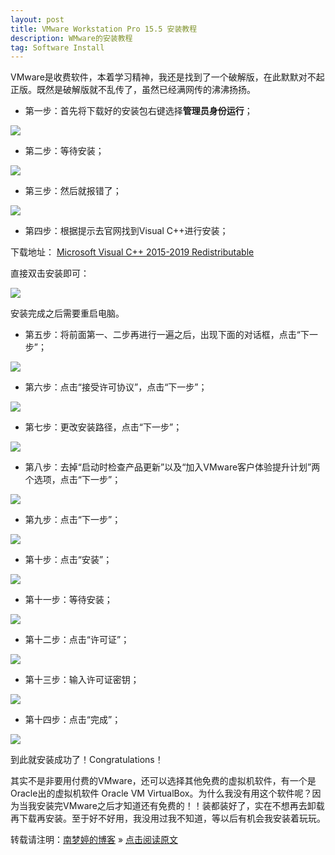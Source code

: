 ```yaml
---
layout: post
title: VMware Workstation Pro 15.5 安装教程  
description: WMware的安装教程  
tag: Software Install
---
```


VMware是收费软件，本着学习精神，我还是找到了一个破解版，在此默默对不起正版。既然是破解版就不乱传了，虽然已经满网传的沸沸扬扬。  

* 第一步：首先将下载好的安装包右键选择**管理员身份运行**；  

![][pt_01]  

* 第二步：等待安装；  

![][pt_02]  

* 第三步：然后就报错了；  

![][pt_03]

* 第四步：根据提示去官网找到Visual C++进行安装；  

下载地址： [Microsoft Visual C++ 2015-2019 Redistributable][li_01]  

直接双击安装即可：  

![][pt_04]

安装完成之后需要重启电脑。  

* 第五步：将前面第一、二步再进行一遍之后，出现下面的对话框，点击“下一步”；  

![][pt_05]  

* 第六步：点击“接受许可协议”，点击“下一步”；  

![][pt_06]  

* 第七步：更改安装路径，点击“下一步”；  

![][pt_07]  

* 第八步：去掉“启动时检查产品更新”以及“加入VMware客户体验提升计划”两个选项，点击“下一步”；  

![][pt_08]  

* 第九步：点击“下一步”；  

![][pt_09]  

* 第十步：点击“安装”；  

![][pt_10]  

* 第十一步：等待安装；  

![][pt_11]  

* 第十二步：点击“许可证”；  

![][pt_12]  

* 第十三步：输入许可证密钥；  

![][pt_13]  

* 第十四步：点击“完成”；  

![][pt_14]  

到此就安装成功了！Congratulations！  

其实不是非要用付费的VMware，还可以选择其他免费的虚拟机软件，有一个是Oracle出的虚拟机软件 Oracle VM VirtualBox。为什么我没有用这个软件呢？因为当我安装完VMware之后才知道还有免费的！！装都装好了，实在不想再去卸载再下载再安装。至于好不好用，我没用过我不知道，等以后有机会我安装着玩玩。  


转载请注明：[南梦婷的博客](https://norah2.github.io) » [点击阅读原文](https://norah2.github.io/2019/10/VMware_install/)   

<!--以下是本文用到的链接-->  

[pt_01]: /images/posts/43_VMware_install/01.png
[pt_02]: /images/posts/43_VMware_install/02.png
[pt_03]: /images/posts/43_VMware_install/03.png
[pt_04]: /images/posts/43_VMware_install/04.png
[pt_05]: /images/posts/43_VMware_install/05.png
[pt_06]: /images/posts/43_VMware_install/06.png
[pt_07]: /images/posts/43_VMware_install/07.png
[pt_08]: /images/posts/43_VMware_install/08.png
[pt_09]: /images/posts/43_VMware_install/09.png
[pt_10]: /images/posts/43_VMware_install/10.png
[pt_11]: /images/posts/43_VMware_install/11.png
[pt_12]: /images/posts/43_VMware_install/12.png
[pt_13]: /images/posts/43_VMware_install/13.png
[pt_14]: /images/posts/43_VMware_install/14.png
[li_01]: https://support.microsoft.com/en-us/help/2977003/the-latest-supported-visual-c-downloads